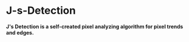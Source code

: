 # J-s-Detection

**J's Detection is a self-created pixel analyzing algorithm for pixel trends and edges.**
